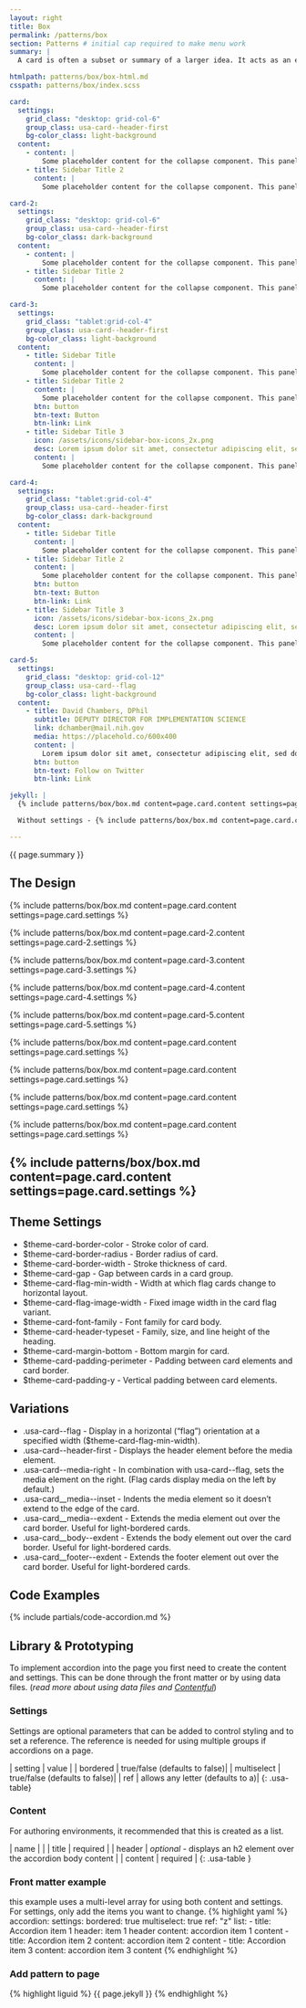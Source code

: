 ```yaml
---
layout: right
title: Box
permalink: /patterns/box
section: Patterns # initial cap required to make menu work
summary: |
  A card is often a subset or summary of a larger idea. It acts as an entry point to more detailed information. This summary can contain a variety of content types, such as text, images and multimedia, or buttons and links.

htmlpath: patterns/box/box-html.md
csspath: patterns/box/index.scss

card:
  settings:
    grid_class: "desktop: grid-col-6"
    group_class: usa-card--header-first
    bg-color_class: light-background
  content:
    - content: |
        Some placeholder content for the collapse component. This panel is hidden by default but revealed when the user activates the relevant trigger.
    - title: Sidebar Title 2
      content: |
        Some placeholder content for the collapse component. This panel is hidden by default but revealed when the user activates the relevant trigger.

card-2:
  settings:
    grid_class: "desktop: grid-col-6"
    group_class: usa-card--header-first
    bg-color_class: dark-background
  content:
    - content: |
        Some placeholder content for the collapse component. This panel is hidden by default but revealed when the user activates the relevant trigger.
    - title: Sidebar Title 2
      content: |
        Some placeholder content for the collapse component. This panel is hidden by default but revealed when the user activates the relevant trigger.

card-3:
  settings:
    grid_class: "tablet:grid-col-4"
    group_class: usa-card--header-first
    bg-color_class: light-background
  content:
    - title: Sidebar Title
      content: |
        Some placeholder content for the collapse component. This panel is hidden by default but revealed when the user activates the relevant trigger.
    - title: Sidebar Title 2
      content: |
        Some placeholder content for the collapse component. This panel is hidden by default but revealed when the user activates the relevant trigger.
      btn: button
      btn-text: Button
      btn-link: Link
    - title: Sidebar Title 3
      icon: /assets/icons/sidebar-box-icons_2x.png
      desc: Lorem ipsum dolor sit amet, consectetur adipiscing elit, sed do eiusmod tempor incididunt ut labore et dolore magna aliqua.
      content: |
        Some placeholder content for the collapse component. This panel is hidden by default but revealed when the user activates the relevant trigger.

card-4:
  settings:
    grid_class: "tablet:grid-col-4"
    group_class: usa-card--header-first
    bg-color_class: dark-background
  content:
    - title: Sidebar Title
      content: |
        Some placeholder content for the collapse component. This panel is hidden by default but revealed when the user activates the relevant trigger.
    - title: Sidebar Title 2
      content: |
        Some placeholder content for the collapse component. This panel is hidden by default but revealed when the user activates the relevant trigger.
      btn: button
      btn-text: Button
      btn-link: Link
    - title: Sidebar Title 3
      icon: /assets/icons/sidebar-box-icons_2x.png
      desc: Lorem ipsum dolor sit amet, consectetur adipiscing elit, sed do eiusmod tempor incididunt ut labore et dolore magna aliqua.
      content: |
        Some placeholder content for the collapse component. This panel is hidden by default but revealed when the user activates the relevant trigger.

card-5:
  settings:
    grid_class: "desktop: grid-col-12"
    group_class: usa-card--flag
    bg-color_class: light-background
  content:
    - title: David Chambers, DPhil
      subtitle: DEPUTY DIRECTOR FOR IMPLEMENTATION SCIENCE
      link: dchamber@mail.nih.gov
      media: https://placehold.co/600x400
      content: |
        Lorem ipsum dolor sit amet, consectetur adipiscing elit, sed do eiusmod tempor incididunt ut labore et dolore magna aliqua.
      btn: button
      btn-text: Follow on Twitter
      btn-link: Link

jekyll: |
  {% include patterns/box/box.md content=page.card.content settings=page.card.settings %}

  Without settings - {% include patterns/box/box.md content=page.card.content %}

---
```

{{ page.summary }}

## The Design
{% include patterns/box/box.md content=page.card.content settings=page.card.settings %}

{% include patterns/box/box.md content=page.card-2.content settings=page.card-2.settings %}

{% include patterns/box/box.md content=page.card-3.content settings=page.card-3.settings %}

{% include patterns/box/box.md content=page.card-4.content settings=page.card-4.settings %}

{% include patterns/box/box.md content=page.card-5.content settings=page.card-5.settings %}

{% include patterns/box/box.md content=page.card.content settings=page.card.settings %}

{% include patterns/box/box.md content=page.card.content settings=page.card.settings %}

{% include patterns/box/box.md content=page.card.content settings=page.card.settings %}

{% include patterns/box/box.md content=page.card.content settings=page.card.settings %}

{% include patterns/box/box.md content=page.card.content settings=page.card.settings %}
---

## Theme Settings
- $theme-card-border-color - Stroke color of card.
- $theme-card-border-radius - Border radius of card.
- $theme-card-border-width - Stroke thickness of card.
- $theme-card-gap - Gap between cards in a card group.
- $theme-card-flag-min-width - Width at which flag cards change to horizontal layout.
- $theme-card-flag-image-width - Fixed image width in the card flag variant.
- $theme-card-font-family - Font family for card body.
- $theme-card-header-typeset - Family, size, and line height of the heading.
- $theme-card-margin-bottom - Bottom margin for card.
- $theme-card-padding-perimeter - Padding between card elements and card border.
- $theme-card-padding-y - Vertical padding between card elements.

## Variations
- .usa-card--flag - Display in a horizontal (“flag”) orientation at a specified width ($theme-card-flag-min-width).
- .usa-card--header-first - Displays the header element before the media element.
- .usa-card--media-right - In combination with usa-card--flag, sets the media element on the right. (Flag cards display media on the left by default.)
- .usa-card__media--inset - Indents the media element so it doesn’t extend to the edge of the card.
- .usa-card__media--exdent - Extends the media element out over the card border. Useful for light-bordered cards.
- .usa-card__body--exdent - Extends the body element out over the card border. Useful for light-bordered cards.
- .usa-card__footer--exdent - Extends the footer element out over the card border. Useful for light-bordered cards.

## Code Examples
{% include partials/code-accordion.md %}

## Library & Prototyping
To implement accordion into the page you first need to create the content and settings. This can be done through the front matter or by using data files. (*read more about using data files and [Contentful](docs/contentful)*)

### Settings
Settings are optional parameters that can be added to control styling and to set a reference. The reference is needed for using multiple groups if accordions on a page.

| setting | value |
| bordered | true/false (defaults to false)|
| multiselect | true/false (defaults to false)|
| ref | allows any letter (defaults to a)|
{: .usa-table}

### Content
For authoring environments, it recommended that this is created as a list.

| name |  |
| title | <i class="fa-solid fa-check"></i> required |
| header | *optional* - displays an h2 element over the accordion body content |
| content | <i class="fa-solid fa-check"></i> required |
{: .usa-table }

### Front matter example
this example uses a multi-level array for using both content and settings. For settings, only add the items you want to change.
{% highlight yaml %}
accordion:
  settings:
    bordered: true
    multiselect: true
    ref: "z"
  list:
    - title: Accordion item 1
      header: item 1 header
      content: accordion item 1 content
    - title: Accordion item 2
      content: accordion item 2 content
    - title: Accordion item 3
      content: accordion item 3 content
{% endhighlight %}

### Add pattern to page
{% highlight liguid %}
  {{ page.jekyll }}
{% endhighlight %}
